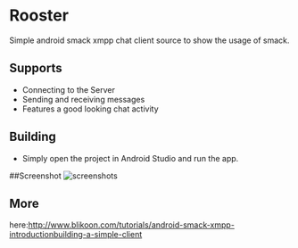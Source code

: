 # Rooster
Simple android smack xmpp chat client source to show the usage of smack.

## Supports

* Connecting to the Server
* Sending and receiving messages
* Features a good looking chat activity

## Building

* Simply open the project in Android Studio and run the app.

##Screenshot
![screenshots](http://www.blikoon.com/wp-content/uploads/2016/04/rooster_full_chat_processed.png)

## More
here:http://www.blikoon.com/tutorials/android-smack-xmpp-introductionbuilding-a-simple-client


